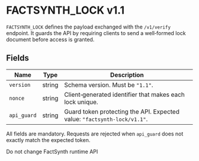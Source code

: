 # FACTSYNTH_LOCK v1.1

`FACTSYNTH_LOCK` defines the payload exchanged with the `/v1/verify` endpoint.  It guards the API by requiring clients to send a well‑formed lock document before access is granted.

## Fields

| Name       | Type   | Description |
|------------|--------|-------------|
| `version`  | string | Schema version. Must be `"1.1"`. |
| `nonce`    | string | Client‑generated identifier that makes each lock unique. |
| `api_guard` | string | Guard token protecting the API. Expected value: `"factsynth-lock/v1.1"`. |

All fields are mandatory. Requests are rejected when `api_guard` does not exactly match the expected token.

Do not change FactSynth runtime API
